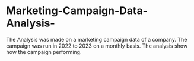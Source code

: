 # Marketing-Campaign-Data-Analysis-
The Analysis was made on a marketing campaign data of a company. The campaign was run in 2022 to 2023 on a monthly basis. The analysis show how the campaign performing.
